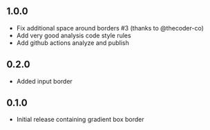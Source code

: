 ## 1.0.0
* Fix additional space around borders #3 (thanks to @thecoder-co)
* Add very good analysis code style rules
* Add github actions analyze and publish

## 0.2.0

* Added input border

## 0.1.0

* Initial release containing gradient box border 
